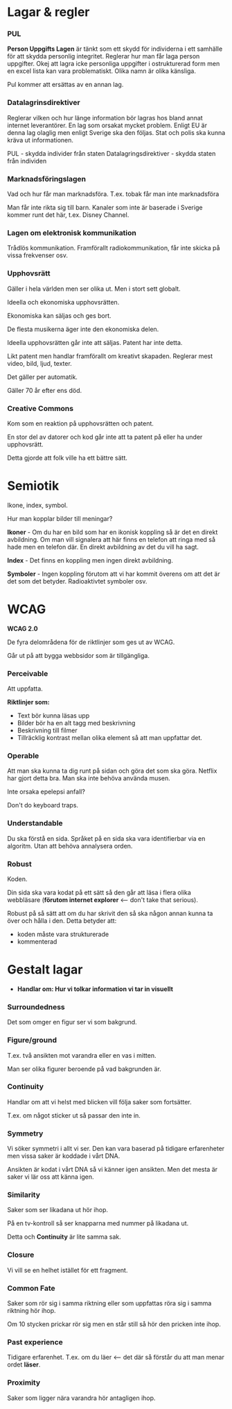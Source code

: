 # Lagar & regler

### PUL

**Person Uppgifts Lagen** är tänkt som ett skydd för individerna i ett samhälle för att skydda personlig integritet. Reglerar hur man får laga person uppgifter. Okej att lagra icke personliga uppgifter i ostrukturerad form men en excel lista kan vara problematiskt. Olika namn är olika känsliga. 

Pul kommer att ersättas av en annan lag.



### Datalagrinsdirektiver

Reglerar vilken och hur länge information bör lagras hos bland annat internet leverantörer. En lag som orsakat mycket problem. Enligt EU är denna lag olaglig men enligt Sverige ska den följas. Stat och polis ska kunna kräva ut informationen.

PUL - skydda individer från staten
Datalagringsdirektiver - skydda staten från individen

### Marknadsföringslagen

Vad och hur får man marknadsföra.
T.ex. tobak får man inte marknadsföra

Man får inte rikta sig till barn. Kanaler som inte är baserade i Sverige kommer runt det här, t.ex. Disney Channel.

### Lagen om elektronisk kommunikation

Trådlös kommunikation.
Framförallt radiokommunikation, får inte skicka på vissa frekvenser osv.

### Upphovsrätt

Gäller i hela världen men ser olika ut. Men i stort sett globalt.

Ideella och ekonomiska upphovsrätten.

Ekonomiska kan säljas och ges bort.

De flesta musikerna äger inte den ekonomiska delen.

Ideella upphovsrätten går inte att säljas. Patent har inte detta.

Likt patent men handlar framförallt om kreativt skapaden. Reglerar mest video, bild, ljud, texter.

Det gäller per automatik.

Gäller 70 år efter ens död.

### Creative Commons

Kom som en reaktion på upphovsrätten och patent.

En stor del av datorer och kod går inte att ta patent på eller ha under upphovsrätt.

Detta gjorde att folk ville ha ett bättre sätt.

# Semiotik

Ikone, index, symbol.

Hur man kopplar bilder till meningar?

**Ikoner** - Om du har en bild som har en ikonisk koppling så är det en direkt avbildning. Om man vill signalera att här finns en telefon att ringa med så hade men en telefon där. En direkt avbildning av det du vill ha sagt.

**Index** - Det finns en koppling men ingen direkt avbildning. 

**Symboler** - Ingen koppling förutom att vi har kommit överens om att det är det som det betyder. Radioaktivtet symboler osv.

# WCAG

**WCAG 2.0**

De fyra delområdena för de riktlinjer som ges ut av WCAG.

Går ut på att bygga webbsidor som är tillgängliga.

### Perceivable

Att uppfatta. 

**Riktlinjer som:** 

* Text bör kunna läsas upp
* Bilder bör ha en alt tagg med beskrivning
* Beskrivning till filmer
* Tillräcklig kontrast mellan olika element så att man uppfattar det.

### Operable

Att man ska kunna ta dig runt på sidan och göra det som ska göra. Netflix har gjort detta bra. Man ska inte behöva använda musen.

Inte orsaka epelepsi anfall?

Don't do keyboard traps.

### Understandable

Du ska förstå en sida. Språket på en sida ska vara identifierbar via en algoritm. Utan att behöva annalysera orden.

### Robust

Koden.

Din sida ska vara kodat på ett sätt så den går att läsa i flera olika webbläsare (**förutom internet explorer** <-- don't take that serious).

Robust på så sätt att om du har skrivit den så ska någon annan kunna ta över och hålla i den. Detta betyder att:

* koden måste vara strukturerade
* kommenterad


# Gestalt lagar

* **Handlar om: Hur vi tolkar information vi tar in visuellt**


### Surroundedness

Det som omger en figur ser vi som bakgrund.

### Figure/ground

T.ex. två ansikten mot varandra eller en vas i mitten.

Man ser olika figurer beroende på vad bakgrunden är.

### Continuity

Handlar om att vi helst med blicken vill följa saker som fortsätter.

T.ex. om något sticker ut så passar den inte in.

### Symmetry

Vi söker symmetri i allt vi ser. Den kan vara baserad på tidigare erfarenheter men vissa saker är koddade i vårt DNA.

Ansikten är kodat i vårt DNA så vi känner igen ansikten. Men det mesta är saker vi lär oss att känna igen.

### Similarity

Saker som ser likadana ut hör ihop.

På en tv-kontroll så ser knapparna med nummer på likadana ut.

Detta och **Continuity** är lite samma sak.

### Closure

Vi vill se en helhet istället för ett fragment.

### Common Fate

Saker som rör sig i samma riktning eller som uppfattas röra sig i samma riktning hör ihop.

Om 10 stycken prickar rör sig men en står still så hör den pricken inte ihop.

### Past experience

Tidigare erfarenhet. T.ex. om du läer <-- det där så förstår du att man menar ordet **läser**.

### Proximity

Saker som ligger nära varandra hör antagligen ihop.

